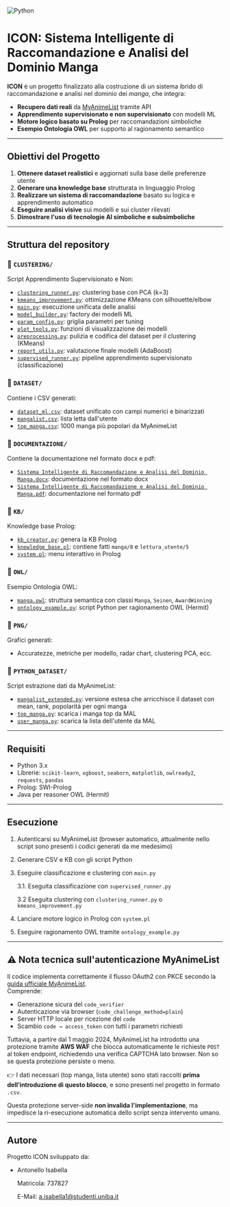 ![Python](https://img.shields.io/badge/python-3.8+-blue.svg)

# ICON: Sistema Intelligente di Raccomandazione e Analisi del Dominio Manga

**ICON** è un progetto finalizzato alla costruzione di un sistema ibrido di raccomandazione e analisi nel dominio dei *manga*, che integra:

- **Recupero dati reali** da [MyAnimeList](https://myanimelist.net/) tramite API
- **Apprendimento supervisionato e non supervisionato** con modelli ML
- **Motore logico basato su Prolog** per raccomandazioni simboliche
- **Esempio Ontologia OWL** per supporto al ragionamento semantico

---

## Obiettivi del Progetto

1. **Ottenere dataset realistici** e aggiornati sulla base delle preferenze utente
2. **Generare una knowledge base** strutturata in linguaggio Prolog
3. **Realizzare un sistema di raccomandazione** basato su logica e apprendimento automatico
4. **Eseguire analisi visive** sui modelli e sui cluster rilevati
5. **Dimostrare l'uso di tecnologie AI simboliche e subsimboliche**

---

## Struttura del repository

### 📁 `CLUSTERING/`
Script Apprendimento Supervisionato e Non:
- [`clustering_runner.py`](CLUSTERING/clustering_runner.py): clustering base con PCA (k=3)
- [`kmeans_improvement.py`](CLUSTERING/kmeans_improvement.py): ottimizzazione KMeans con silhouette/elbow
- [`main.py`](CLUSTERING/main.py): esecuzione unificata delle analisi
- [`model_builder.py`](CLUSTERING/model_builder.py): factory dei modelli ML
- [`param_config.py`](CLUSTERING/param_config.py): griglia parametri per tuning
- [`plot_tools.py`](CLUSTERING/plot_tools.py): funzioni di visualizzazione dei modelli
- [`preprocessing.py`](CLUSTERING/preprocessing.py): pulizia e codifica del dataset per il clustering (KMeans)
- [`report_utils.py`](CLUSTERING/report_utils.py): valutazione finale modelli (AdaBoost)
- [`supervised_runner.py`](CLUSTERING/supervised_runner.py): pipeline apprendimento supervisionato (classificazione)

### 📁 `DATASET/`
Contiene i CSV generati:
- [`dataset_ml.csv`](DATASET/dataset_ml.csv): dataset unificato con campi numerici e binarizzati
- [`mangalist.csv`](DATASET/mangalist.csv): lista letta dall'utente
- [`top_manga.csv`](DATASET/top_manga.csv): 1000 manga più popolari da MyAnimeList

### 📁 `DOCUMENTAZIONE/`
Contiene la documentazione nel formato docx e pdf:
- [`Sistema Intelligente di Raccomandazione e Analisi del Dominio Manga.docx`](DOCUMENTAZIONE/Sistema%20Intelligente%20di%20Raccomandazione%20e%20Analisi%20del%20Dominio%20Manga.docx): documentazione nel formato docx
- [`Sistema Intelligente di Raccomandazione e Analisi del Dominio Manga.pdf`](DOCUMENTAZIONE/Sistema%20Intelligente%20di%20Raccomandazione%20e%20Analisi%20del%20Dominio%20Manga.pdf): documentazione nel formato pdf

### 📁 `KB/`
Knowledge base Prolog:
- [`kb_creator.py`](KB/kb_creator.py): genera la KB Prolog
- [`knowledge_base.pl`](KB/knowledge_base.pl): contiene fatti `manga/8` e `lettura_utente/5`
- [`system.pl`](KB/system.pl): menu interattivo in Prolog

### 📁 `OWL/`
Esempio Ontologia OWL:
- [`manga.owl`](OWL/manga.owl): struttura semantica con classi `Manga`, `Seinen`, `AwardWinning`
- [`ontology_example.py`](OWL/ontology_example.py): script Python per ragionamento OWL (Hermit)

### 📁 `PNG/`
Grafici generati:
- Accuratezze, metriche per modello, radar chart, clustering PCA, ecc.

### 📁 `PYTHON_DATASET/`
Script estrazione dati da MyAnimeList:
- [`mangalist_extended.py`](PYTHON_DATASET/mangalist_extended.py): versione estesa che arricchisce il dataset con mean, rank, popolarità per ogni manga
- [`top_manga.py`](PYTHON_DATASET/top_manga.py): scarica i manga top da MAL
- [`user_manga.py`](PYTHON_DATASET/user_manga.py): scarica la lista dell'utente da MAL

---

## Requisiti

- Python 3.x
- Librerie: `scikit-learn`, `xgboost`, `seaborn`, `matplotlib`, `owlready2`, `requests`, `pandas`
- Prolog: SWI-Prolog
- Java per reasoner OWL (Hermit)

---

## Esecuzione

1. Autenticarsi su MyAnimeList (browser automatico, attualmente nello script sono presenti i codici generati da me medesimo)
2. Generare CSV e KB con gli script Python
3. Eseguire classificazione e clustering con `main.py`

   3.1. Eseguita classificazione con `supervised_runner.py`

   3.2 Eseguita clustering con `clustering_runner.py` o `kmeans_improvement.py`
4. Lanciare motore logico in Prolog con `system.pl`
5. Eseguire ragionamento OWL tramite `ontology_example.py`

---

## ⚠️ Nota tecnica sull'autenticazione MyAnimeList

Il codice implementa correttamente il flusso OAuth2 con PKCE secondo la [guida ufficiale MyAnimeList](https://myanimelist.net/blog.php?eid=835707).  
Comprende:

- Generazione sicura del `code_verifier`
- Autenticazione via browser (`code_challenge_method=plain`)
- Server HTTP locale per ricezione del `code`
- Scambio `code → access_token` con tutti i parametri richiesti

Tuttavia, a partire dal 1 maggio 2024, MyAnimeList ha introdotto una protezione tramite **AWS WAF** che blocca automaticamente le richieste `POST` al token endpoint, richiedendo una verifica CAPTCHA lato browser. Non so se questa protezione persiste o meno.

👉 I dati necessari (top manga, lista utente) sono stati raccolti **prima dell’introduzione di questo blocco**, e sono presenti nel progetto in formato `.csv`.

Questa protezione server-side **non invalida l'implementazione**, ma impedisce la ri-esecuzione automatica dello script senza intervento umano.

---

## Autore

Progetto ICON sviluppato da:
- Antonello Isabella 
  
  Matricola: 737827
  
  E-Mail: a.isabella1@studenti.uniba.it
